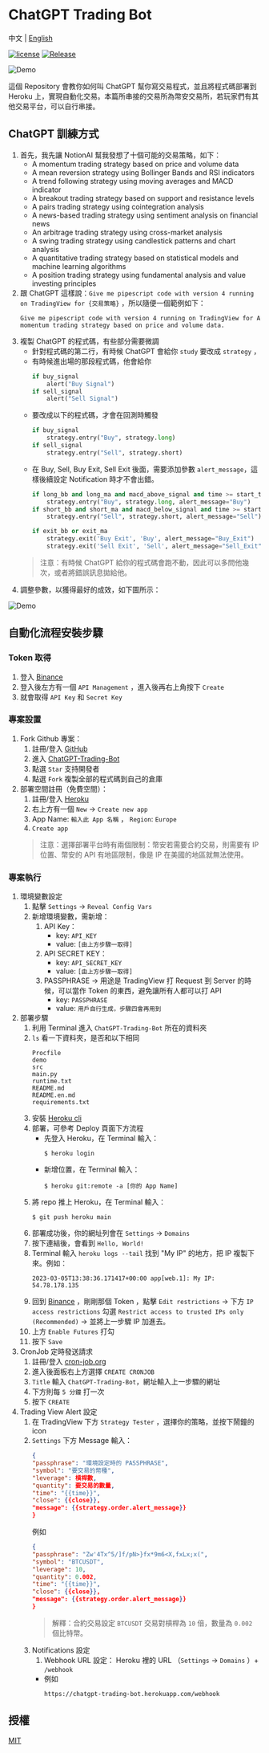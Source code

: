 # ChatGPT Trading Bot

中文 | [English](README.en.md)

[![license](https://img.shields.io/pypi/l/ansicolortags.svg)](LICENSE) [![Release](https://img.shields.io/github/v/release/TheExplainthis/ChatGPT-Trading-Bot)](https://github.com/TheExplainthis/ChatGPT-Trading-Bot/releases/)


![Demo](https://github.com/TheExplainthis/ChatGPT-Trading-Bot/blob/main/demo/demo0.png)

這個 Repository 會教你如何叫 ChatGPT 幫你寫交易程式，並且將程式碼部署到 Heroku 上，實現自動化交易。本篇所串接的交易所為幣安交易所，若玩家們有其他交易平台，可以自行串接。

## ChatGPT 訓練方式
1. 首先，我先讓 NotionAI 幫我發想了十個可能的交易策略，如下：
    - A momentum trading strategy based on price and volume data
    - A mean reversion strategy using Bollinger Bands and RSI indicators
    - A trend following strategy using moving averages and MACD indicator
    - A breakout trading strategy based on support and resistance levels
    - A pairs trading strategy using cointegration analysis
    - A news-based trading strategy using sentiment analysis on financial news
    - An arbitrage trading strategy using cross-market analysis
    - A swing trading strategy using candlestick patterns and chart analysis
    - A quantitative trading strategy based on statistical models and machine learning algorithms
    - A position trading strategy using fundamental analysis and value investing principles
2. 跟 ChatGPT 這樣說：`Give me pipescript code with version 4 running on TradingView for {交易策略}` ，所以隨便一個範例如下：
    ```
    Give me pipescript code with version 4 running on TradingView for A momentum trading strategy based on price and volume data.
    ```
3. 複製 ChatGPT 的程式碼，有些部分需要微調
    - 針對程式碼的第二行，有時候 ChatGPT 會給你 `study` 要改成 `strategy` ，
    - 有時候進出場的那段程式碼，他會給你
        ```python
        if buy_signal
            alert("Buy Signal")
        if sell_signal
            alert("Sell Signal")
        ```
    - 要改成以下的程式碼，才會在回測時觸發
        ```python
        if buy_signal
            strategy.entry("Buy", strategy.long)
        if sell_signal
            strategy.entry("Sell", strategy.short)
        ```
    - 在 Buy, Sell, Buy Exit, Sell Exit 後面，需要添加參數 `alert_message`，這樣後續設定 Notification 時才不會出錯。
        ```python
        if long_bb and long_ma and macd_above_signal and time >= start_time
            strategy.entry("Buy", strategy.long, alert_message="Buy")
        if short_bb and short_ma and macd_below_signal and time >= start_time
            strategy.entry("Sell", strategy.short, alert_message="Sell")

        if exit_bb or exit_ma
            strategy.exit('Buy Exit', 'Buy', alert_message="Buy_Exit")
            strategy.exit('Sell Exit', 'Sell', alert_message="Sell_Exit")
        ```
    > 注意：有時候 ChatGPT 給你的程式碼會跑不動，因此可以多問他幾次，或者將錯誤訊息拋給他。
4. 調整參數，以獲得最好的成效，如下圖所示：

![Demo](https://github.com/TheExplainthis/ChatGPT-Trading-Bot/blob/main/demo/demo1.png)


## 自動化流程安裝步驟
### Token 取得
1. 登入 [Binance](https://www.binance.com/en)
2. 登入後左方有一個 `API Management` ，進入後再右上角按下 `Create`
3. 就會取得 `API Key` 和 `Secret Key`

### 專案設置
1. Fork Github 專案：
    1. 註冊/登入 [GitHub](https://github.com/)
    2. 進入 [ChatGPT-Trading-Bot](https://github.com/TheExplainthis/ChatGPT-Trading-Bot)
    3. 點選 `Star` 支持開發者
    4. 點選 `Fork` 複製全部的程式碼到自己的倉庫
2. 部署空間註冊（免費空間）：
    1. 註冊/登入 [Heroku](https://www.heroku.com/)
    2. 右上方有一個 `New` -> `Create new app`
    3. App Name: `輸入此 App 名稱` ， `Region`: `Europe`
    4. `Create app`
    > 注意：選擇部署平台時有兩個限制：幣安若需要合約交易，則需要有 IP 位置、幣安的 API 有地區限制，像是 IP 在美國的地區就無法使用。

### 專案執行
1. 環境變數設定
    1. 點擊 `Settings` -> `Reveal Config Vars`
    2. 新增環境變數，需新增：
        1. API Key：
            - key: `API_KEY`
            - value: `[由上方步驟一取得]`
        2. API SECRET KEY：
            - key: `API_SECRET_KEY`
            - value: `[由上方步驟一取得]`
        3. PASSPHRASE -> 用途是 TradingView 打 Request 到 Server 的時候，可以當作 Token 的東西，避免讓所有人都可以打 API
            - key: `PASSPHRASE`
            - value: `用戶自行生成，步驟四會再用到`
2. 部署步驟
    1. 利用 Terminal 進入 `ChatGPT-Trading-Bot` 所在的資料夾
    2. `ls` 看一下資料夾，是否和以下相同
        ```
        Procfile
        demo
        src
        main.py
        runtime.txt
        README.md
        README.en.md
        requirements.txt 
        ```
    3. 安裝 [Heroku cli](https://devcenter.heroku.com/articles/heroku-cli#install-the-heroku-cli)
    4. 部署，可參考 Deploy 頁面下方流程
        - 先登入 Heroku，在 Terminal 輸入：
            ```
            $ heroku login
            ```
        - 新增位置，在 Terminal 輸入：
            ```
            $ heroku git:remote -a [你的 App Name]
            ```
    5. 將 repo 推上 Heroku，在 Terminal 輸入：
        ```
        $ git push heroku main
        ```
    6. 部署成功後，你的網址列會在 `Settings` -> `Domains`
    7. 按下連結後，會看到 `Hello, World!`
    8. Terminal 輸入 `heroku logs --tail` 找到 "My IP" 的地方，把 IP 複製下來。例如：
        ```
        2023-03-05T13:38:36.171417+00:00 app[web.1]: My IP: 54.78.178.135
        ```
    9. 回到 [Binance](https://www.binance.com/en) ，剛剛那個 Token ，點擊 `Edit restrictions` -> 下方 `IP access restrictions` 勾選 `Restrict access to trusted IPs only (Recommended)` -> 並將上一步驟 IP 加進去。
    10. 上方 `Enable Futures` 打勾
    11. 按下 `Save`
3. CronJob 定時發送請求
    1. 註冊/登入 [cron-job.org](https://cron-job.org/en/)
    2. 進入後面板右上方選擇 `CREATE CRONJOB`
    3. `Title` 輸入 `ChatGPT-Trading-Bot`，網址輸入上一步驟的網址
    4. 下方則每 `5 分鐘` 打一次
    5. 按下 `CREATE`
4. Trading View Alert 設定
    1. 在 TradingView 下方 `Strategy Tester` ，選擇你的策略，並按下鬧鐘的 icon
    2. `Settings` 下方 Message 輸入：
        ```json
        {
        "passphrase": "環境設定時的 PASSPHRASE",
        "symbol": "要交易的幣種",
        "leverage": 槓桿數,
        "quantity": 要交易的數量,
        "time": "{{time}}",
        "close": {{close}},
        "message": {{strategy.order.alert_message}}
        }
        ```
        例如
        ```json
        {
        "passphrase": "Zw'4Tx^5/]f/pN>}fx*9m6<X,fxLx;x(",
        "symbol": "BTCUSDT",
        "leverage": 10,
        "quantity": 0.002,
        "time": "{{time}}",
        "close": {{close}},
        "message": {{strategy.order.alert_message}}
        }
        ```
        > 解釋：合約交易設定 `BTCUSDT` 交易對槓桿為 `10` 倍，數量為 `0.002` 個比特幣。
    3. Notifications 設定
        1. Webhook URL 設定： Heroku 裡的 URL （`Settings` -> `Domains` ）+ `/webhook`
        - 例如
            ```
            https://chatgpt-trading-bot.herokuapp.com/webhook
            ```

## 授權
[MIT](LICENSE)